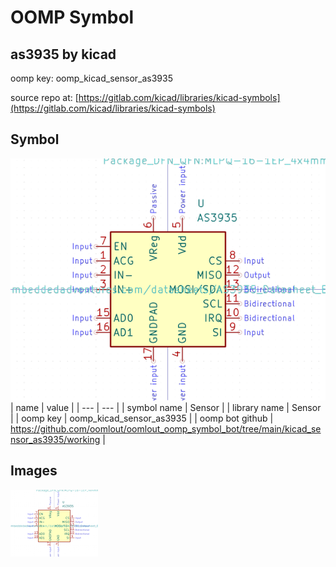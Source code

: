 # OOMP Symbol  
## as3935  by kicad  
  
oomp key: oomp_kicad_sensor_as3935  
  
source repo at: [https://gitlab.com/kicad/libraries/kicad-symbols](https://gitlab.com/kicad/libraries/kicad-symbols)  
## Symbol  
  
[![working.png](working_600.png)](working.png)  
| name | value | 
| --- | --- | 
| symbol name | Sensor | 
| library name | Sensor | 
| oomp key | oomp_kicad_sensor_as3935 | 
| oomp bot github | https://github.com/oomlout/oomlout_oomp_symbol_bot/tree/main/kicad_sensor_as3935/working | 
## Images  
  
[![working.png](working_140.png)](working.png)  
